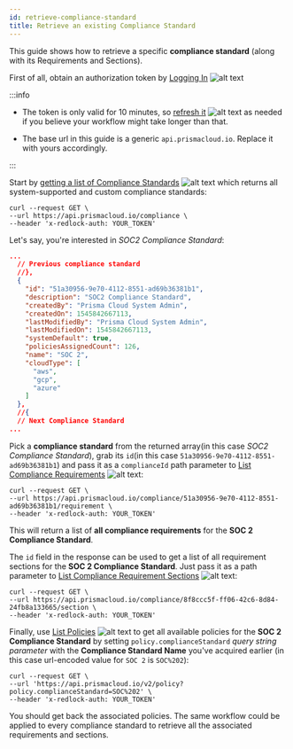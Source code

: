 ```yaml
---
id: retrieve-compliance-standard
title: Retrieve an existing Compliance Standard
---
```


This guide shows how to retrieve a specific **compliance standard** (along with its Requirements and Sections).

First of all, obtain an authorization token by [Logging In](/prisma-cloud/api/cspm/app-login/) ![alt text](/icons/api-icon-pan-dev.svg)

:::info

- The token is only valid for 10 minutes, so [refresh it](/prisma-cloud/api/cspm/extend-session/) ![alt text](/icons/api-icon-pan-dev.svg) as needed if you believe your workflow might take longer than that.

- The base url in this guide is a generic `api.prismacloud.io`. Replace it with yours accordingly.

:::

Start by [getting a list of Compliance Standards](/prisma-cloud/api/cspm/get-all-standards/) ![alt text](/icons/api-icon-pan-dev.svg) which returns all system-supported and custom compliance standards:

```console
curl --request GET \
--url https://api.prismacloud.io/compliance \
--header 'x-redlock-auth: YOUR_TOKEN'
```

Let's say, you're interested in _SOC2 Compliance Standard_:

```json
...
  // Previous compliance standard
  //},
  {
    "id": "51a30956-9e70-4112-8551-ad69b36381b1",
    "description": "SOC2 Compliance Standard",
    "createdBy": "Prisma Cloud System Admin",
    "createdOn": 1545842667113,
    "lastModifiedBy": "Prisma Cloud System Admin",
    "lastModifiedOn": 1545842667113,
    "systemDefault": true,
    "policiesAssignedCount": 126,
    "name": "SOC 2",
    "cloudType": [
      "aws",
      "gcp",
      "azure"
    ]
  },
  //{
  // Next Compliance Standard
...
```

Pick a **compliance standard** from the returned array(in this case _SOC2 Compliance Standard_), grab its `id`(in this case `51a30956-9e70-4112-8551-ad69b36381b1`) and pass it as a `complianceId` path parameter to [List Compliance Requirements](/prisma-cloud/api/cspm/get-requirements/) ![alt text](/icons/api-icon-pan-dev.svg):

```
curl --request GET \
--url https://api.prismacloud.io/compliance/51a30956-9e70-4112-8551-ad69b36381b1/requirement \
--header 'x-redlock-auth: YOUR_TOKEN'
```

This will return a list of **all compliance requirements** for the **SOC 2 Compliance Standard**.

The `id` field in the response can be used to get a list of all requirement sections for the **SOC 2 Compliance Standard**. Just pass it as a path parameter to [List Compliance Requirement Sections](/prisma-cloud/api/cspm/get-sections/) ![alt text](/icons/api-icon-pan-dev.svg):

```
curl --request GET \
--url https://api.prismacloud.io/compliance/8f8ccc5f-ff06-42c6-8d84-24fb8a133665/section \
--header 'x-redlock-auth: YOUR_TOKEN'
```

Finally, use [List Policies](/prisma-cloud/api/cspm/get-policies-v-2/) ![alt text](/icons/api-icon-pan-dev.svg) to get all available policies for the **SOC 2 Compliance Standard** by setting `policy.complianceStandard` _query string parameter_ with the **Compliance Standard Name** you've acquired earlier (in this case url-encoded value for `SOC 2` is `SOC%202`):

```
curl --request GET \
--url 'https://api.prismacloud.io/v2/policy?policy.complianceStandard=SOC%202' \
--header 'x-redlock-auth: YOUR_TOKEN'
```

You should get back the associated policies. The same workflow could be applied to every compliance standard to retrieve all the associated requirements and sections.
